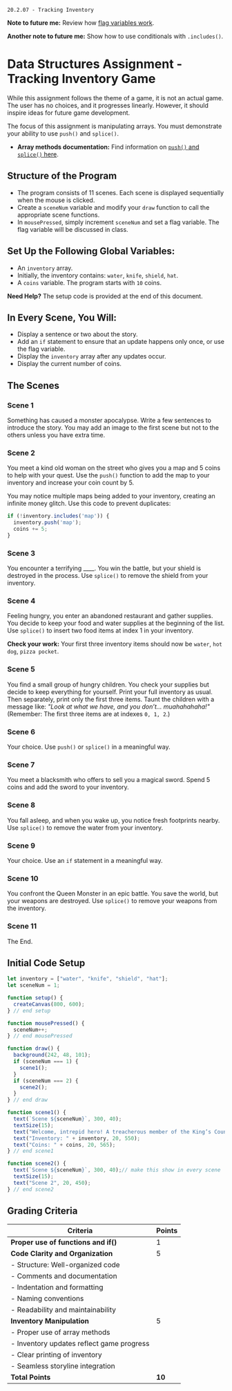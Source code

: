 ```
20.2.07 - Tracking Inventory
```
**Note to future me:** Review how [flag variables work](https://youtu.be/lZ51aXq-VIg?si=zanp8y2APElS-2mC).

**Another note to future me:** Show how to use conditionals with `.includes()`.

# Data Structures Assignment - Tracking Inventory Game

While this assignment follows the theme of a game, it is not an actual game. The user has no choices, and it progresses linearly. However, it should inspire ideas for future game development.

The focus of this assignment is manipulating arrays. You must demonstrate your ability to use `push()` and `splice()`.

- **Array methods documentation:** Find information on [`push()` and `splice()` here](https://www.w3schools.com/js/js_array_methods.asp).

## Structure of the Program

- The program consists of 11 scenes. Each scene is displayed sequentially when the mouse is clicked.
- Create a `sceneNum` variable and modify your `draw` function to call the appropriate scene functions.
- In `mousePressed`, simply increment `sceneNum` and set a flag variable. The flag variable will be discussed in class.

## Set Up the Following Global Variables:
- An `inventory` array.
- Initially, the inventory contains: `water`, `knife`, `shield`, `hat`.
- A `coins` variable. The program starts with `10` coins.

**Need Help?** The setup code is provided at the end of this document.

## In Every Scene, You Will:
- Display a sentence or two about the story.
- Add an `if` statement to ensure that an update happens only once, or use the flag variable.
- Display the `inventory` array after any updates occur.
- Display the current number of coins.

## The Scenes

### Scene 1
Something has caused a monster apocalypse. Write a few sentences to introduce the story.
You may add an image to the first scene but not to the others unless you have extra time.

### Scene 2
You meet a kind old woman on the street who gives you a map and 5 coins to help with your quest.
Use the `push()` function to add the map to your inventory and increase your coin count by 5.

You may notice multiple maps being added to your inventory, creating an infinite money glitch.
Use this code to prevent duplicates:

```js
if (!inventory.includes('map')) {
  inventory.push('map');
  coins += 5;
}
```

### Scene 3
You encounter a terrifying ____. You win the battle, but your shield is destroyed in the process.
Use `splice()` to remove the shield from your inventory.

### Scene 4
Feeling hungry, you enter an abandoned restaurant and gather supplies.
You decide to keep your food and water supplies at the beginning of the list.
Use `splice()` to insert two food items at index 1 in your inventory.

**Check your work:** Your first three inventory items should now be `water`, `hot dog`, `pizza pocket`.

### Scene 5
You find a small group of hungry children. You check your supplies but decide to keep everything for yourself.
Print your full inventory as usual. Then separately, print only the first three items.
Taunt the children with a message like: *"Look at what we have, and you don’t… muahahahaha!"*
(Remember: The first three items are at indexes `0, 1, 2`.)

### Scene 6
Your choice. Use `push()` or `splice()` in a meaningful way.

### Scene 7
You meet a blacksmith who offers to sell you a magical sword.
Spend 5 coins and add the sword to your inventory.

### Scene 8
You fall asleep, and when you wake up, you notice fresh footprints nearby.
Use `splice()` to remove the water from your inventory.

### Scene 9
Your choice. Use an `if` statement in a meaningful way.

### Scene 10
You confront the Queen Monster in an epic battle. You save the world, but your weapons are destroyed.
Use `splice()` to remove your weapons from the inventory.

### Scene 11
The End.

## Initial Code Setup

```js
let inventory = ["water", "knife", "shield", "hat"];
let sceneNum = 1;

function setup() {
  createCanvas(800, 600);
} // end setup

function mousePressed() {
  sceneNum++;
} // end mousePressed

function draw() {
  background(242, 48, 101);
  if (sceneNum === 1) {
    scene1();
  }
  if (sceneNum === 2) {
    scene2();
  }
} // end draw

function scene1() {
  text(`Scene ${sceneNum}`, 300, 40);
  textSize(15);
  text("Welcome, intrepid hero! A treacherous member of the King’s Council has released hordes of bloodthirsty monsters into the kingdom. As a member of the Hero’s Guild, it is your duty to protect the realm from mystical threats.", 20, 450);
  text("Inventory: " + inventory, 20, 550);
  text("Coins: " + coins, 20, 565);
} // end scene1

function scene2() {
  text(`Scene ${sceneNum}`, 300, 40);// make this show in every scene
  textSize(15);
  text("Scene 2", 20, 450);
} // end scene2
```

## Grading Criteria

| **Criteria**                              | **Points**  |
|------------------------------------------|------------|
| **Proper use of functions and if()**      | 1          |
| **Code Clarity and Organization**         | 5          |
| - Structure: Well-organized code          |            |
| - Comments and documentation              |            |
| - Indentation and formatting              |            |
| - Naming conventions                      |            |
| - Readability and maintainability         |            |
| **Inventory Manipulation**                | 5          |
| - Proper use of array methods             |            |
| - Inventory updates reflect game progress |            |
| - Clear printing of inventory             |            |
| - Seamless storyline integration          |            |
| **Total Points**                          | **10**     |

